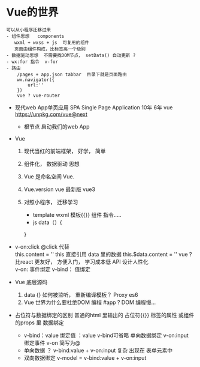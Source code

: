 # Vue的世界
    可以从小程序迁移过来
    - 组件思想   components
       wxml + wxss + js  可复用的组件
       页面由组件构成，比标签高一个级别
    - 数据驱动思想  不需要找DOM节点， setData() 自动更新 ?
    - wx:for 指令  v-for
    - 路由 
        /pages + app.json tabbar  目录下就是页面路由
        wx.navigator({
            url:''
        })
        vue ? vue-router 

- 现代web App单页应用  SPA  Single  Page  Application   10年   6年
     vue   https://unpkg.com/vue@next
     - 根节点  启动我们的web App

- Vue
    1. 现代当红的前端框架， 好学， 简单
    2. 组件化， 数据驱动  思想
    3. Vue  是命名空间
          Vue.
    4. Vue.version  vue  最新版  vue3
    5. 对照小程序， 迁移学习
         - template  wxml
          模板{{}}  组件  指令.....
        - js   data（）{

        }

- v-on:click    @click  代替   
     this.content = ''  this  直接引用 data 里的数据
     this.$data.content = ''
     vue ?  比react 更友好， 方便入门， 学习成本低
     API  设计人性化  
     v-on:   事件绑定    v-bind：  值绑定

- Vue  底层源码
   1. data {}  如何被监听， 重新编译模板？  Proxy  es6
   2. Vue  世界为什么要杜绝DOM  编程  #app   ?
         DOM  编程慢...

- 占位符与数据绑定的区别
     普通的html  里输出的   占位符{{}}
     标签的属性   或组件的props 里  数据绑定
     - v-bind：value 绑定值  ：value   v-bind可省略 单向数据绑定
         v-on:input  绑定事件   v-on  简写为@
     - 单向数据 ？
          v-bind:value  +  v-on:input   复杂  出现在  表单元素中
     - 双向数据绑定
         v-model =  v-bind:value + v-on:input





